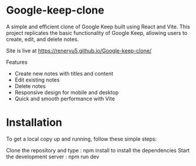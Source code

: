 # Google-keep-clone

A simple and efficient clone of Google Keep built using React and Vite. This project replicates the basic functionality of Google Keep, allowing users to create, edit, and delete notes.

Site is live at https://reneryu5.github.io/Google-keep-clone/

Features
- Create new notes with titles and content
- Edit existing notes
- Delete notes
- Responsive design for mobile and desktop
- Quick and smooth performance with Vite

# Installation

To get a local copy up and running, follow these simple steps:

Clone the repository and type : npm install to install the dependencies
Start the development server : npm run dev
